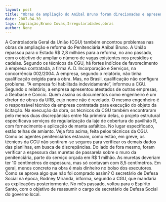 ```yaml
---
layout: post
title: "Obras de ampliação do Anibal Bruno foram direcionadas e apresentam irregularidades"
date: 2007-04-30
tags: Ampliação,Bruno Covas,Irregularidades,obras
author: None
---
```

A Controladoria Geral da União (CGU) também encontrou problemas nas obras de ampliação e reforma do Penitenciária Anibal Bruno. A União repassou para o Estado R$ 2,8 milhões para a reforma, no ano passado,&nbsp; com o objetivo de ampliar o número de vagas existentes nos presídios e cadeias.
Segundo os técnicos da CGU, há fortes indícios de favorecimento à empresa contratada, a firma A. D. Incorporação e Serviços, na concorrência 002/2004.
A empresa, segundo o relatório, não tinha qualificação exigida para a obra.
Mas, no Brasil, qualificação não configura problema. “A empresa foi habilitada indevidamente”, informou a CGU. Segundo o relatório, a empresa apresentou atestados de outras empresas, a Geobase e Concic. Quem assina os documentos como engenheiro é um diretor de obras da URB, cujo nome não é revelado. O mesmo engenheiro é o responsável técnico da empresa contratada para execução do objeto da licitação.
Na execução da obra, os técnicos da CGU também encontraram pelo menos duas discrepâncias entre
Na primeira delas, o projeto estrutural especificava serviços de regularização da laje de cobertura do pavilhão R, com fornecimento e aplicação de manta asfáltica. No lugar especificado, estão telhas de amianto. Veja foto acima, feita pelos técnicos da CGU.
Como os agentes penitenciários estavam, como estão, em greve, os técnicos da CGU não sentiram-se seguros para verificar os demais dados das planilhas, em busca de discrepâncias.
Do lado de fora mesmo, foram verificar a espessura das muretas de passarela sobre o muro da penitenciária, parte do serviço orçada em R$ 1 milhão. As muretas deveriam ter 10 centímetros de espessura, mas só contavam com 8,5 centímetros. 
Em geral, menos concreto na obra é mais dinheiro no bolso dos executores. Como se aprova algo que não foi comprado assim?
O secretário de Defesa Social na época, Rodney Miranda, informa, segundo a CGU, que mandaria as explicações posteriormente. No mês passado, voltou para o Espírito Santo, com o objetivo de reassumir o cargo de secretário de Defesa Social do governo local. 